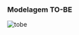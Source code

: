 ### Modelagem TO-BE

![tobe](https://github.com/user-attachments/assets/6f29be21-2509-4409-a402-9c5f8032b2c8)
